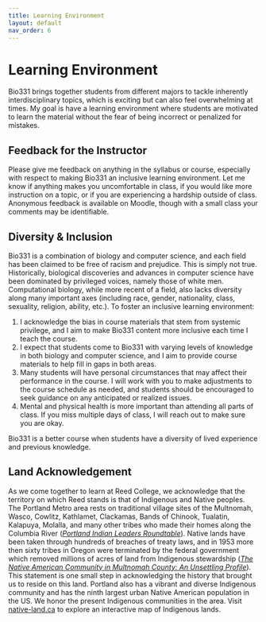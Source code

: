 ```yaml
---
title: Learning Environment
layout: default
nav_order: 6
---
```


# Learning Environment

Bio331 brings together students from different majors to tackle inherently interdisciplinary topics, which is exciting but can also feel overwhelming at times. My goal is have a learning environment where students are motivated to learn the material without the fear of being incorrect or penalized for mistakes. 

## Feedback for the Instructor
Please give me feedback on anything in the syllabus or course, especially with respect to making Bio331 an inclusive learning environment.  Let me know if anything makes you uncomfortable in class, if you would like more instruction on a topic, or if you are experiencing a hardship outside of class.  Anonymous feedback is available on Moodle, though with a small class your comments may be identifiable.  

## Diversity & Inclusion

Bio331 is a combination of biology and computer science, and each field has been claimed to be free of racism and prejudice.  This is simply not true.  Historically, biological discoveries and advances in computer science have been dominated by privileged voices, namely those of white men.  Computational biology, while more recent of a field, also lacks diversity along many important axes (including race, gender, nationality, class, sexuality, religion, ability, etc.).  To foster an inclusive learning environment:

1. I acknowledge the bias in course materials that stem from systemic privilege, and I aim to make Bio331 content more inclusive each time I teach the course. 
2. I expect that students come to Bio331 with varying levels of knowledge in both biology and computer science, and I aim to provide course materials to help fill in gaps in both areas.
3. Many students will have personal circumstances that may affect their performance in the course.  I will work with you to make adjustments to the course schedule as needed, and students should be encouraged to seek guidance on any anticipated or realized issues.
4. Mental and physical health is more important than attending all parts of class.  If you miss multiple days of class, I will reach out to make sure you are okay.

Bio331 is a better course when students have a diversity of lived experience and previous knowledge.

## Land Acknowledgement

As we come together to learn at Reed College, we acknowledge that the territory on which Reed stands is that of Indigenous and Native peoples. The Portland Metro area rests on traditional village sites of the Multnomah, Wasco, Cowlitz, Kathlamet, Clackamas, Bands of Chinook, Tualatin, Kalapuya, Molalla, and many other tribes who made their homes along the Columbia River ([*Portland Indian Leaders Roundtable*](https://nayapdx.org/wp-content/uploads/2017/12/Leading-with-Tradition.pdf)).  Native lands have been taken through hundreds of breaches of treaty laws, and in 1953 more then sixty tribes in Oregon were terminated by the federal government which removed millions of acres of land from Indigenous stewardship ([*The Native American Community in Multnomah County: An Unsettling Profile*](https://www.coalitioncommunitiescolor.org/research-and-publications/the-native-american-community-in-multnomah-county-an-unsettling-report)). This statement is one small step in acknowledging the history that brought us to reside on this land.  Portland also has a vibrant and diverse Indigenous community and has the ninth largest urban Native American population in the US. We honor the present Indigenous communities in the area.  Visit [native-land.ca](https://native-land.ca/) to explore an interactive map of Indigenous lands.